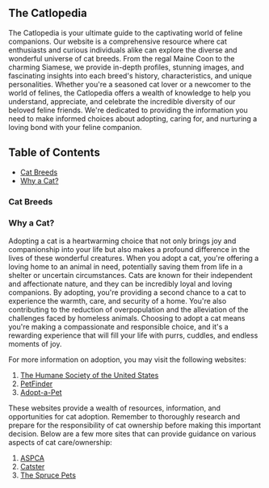 ## The Catlopedia

The Catlopedia is your ultimate guide to the captivating world of feline companions. Our website is a comprehensive resource where cat enthusiasts and curious individuals alike can explore the diverse and wonderful universe of cat breeds. From the regal Maine Coon to the charming Siamese, we provide in-depth profiles, stunning images, and fascinating insights into each breed's history, characteristics, and unique personalities. Whether you're a seasoned cat lover or a newcomer to the world of felines, the Catlopedia offers a wealth of knowledge to help you understand, appreciate, and celebrate the incredible diversity of our beloved feline friends. We're dedicated to providing the information you need to make informed choices about adopting, caring for, and nurturing a loving bond with your feline companion.

<h2 id="toc">Table of Contents</h2>
<ul>
 <li>
  <a href="#cat-breeds" class="heading">Cat Breeds</a>
 </li>
 <li>
  <a href="#why-a-cat" class="heading">Why a Cat?</a>
 </li>
</ul>

<h3 id="cat-breeds">Cat Breeds</h3>



<h3 id="why-a-cat">Why a Cat?</h3>

Adopting a cat is a heartwarming choice that not only brings joy and companionship into your life but also makes a profound difference in the lives of these wonderful creatures. When you adopt a cat, you're offering a loving home to an animal in need, potentially saving them from life in a shelter or uncertain circumstances. Cats are known for their independent and affectionate nature, and they can be incredibly loyal and loving companions. By adopting, you're providing a second chance to a cat to experience the warmth, care, and security of a home. You're also contributing to the reduction of overpopulation and the alleviation of the challenges faced by homeless animals. Choosing to adopt a cat means you're making a compassionate and responsible choice, and it's a rewarding experience that will fill your life with purrs, cuddles, and endless moments of joy.

For more information on adoption, you may visit the following websites:

1. <a href="https://www.humanesociety.org/animals/cats">The Humane Society of the United States</a>
2. <a href="https://www.petfinder.com/">PetFinder</a>
3. <a href="https://www.adoptapet.com/">Adopt-a-Pet</a>

These websites provide a wealth of resources, information, and opportunities for cat adoption. Remember to thoroughly research and prepare for the responsibility of cat ownership before making this important decision. Below are a few more sites that can provide guidance on various aspects of cat care/ownership:

1. <a href="https://www.aspca.org/pet-care/cat-care">ASPCA</a>
2. <a href="https://www.catster.com/">Catster</a>
3. <a href="https://www.thesprucepets.com/cats-4162124">The Spruce Pets</a>


